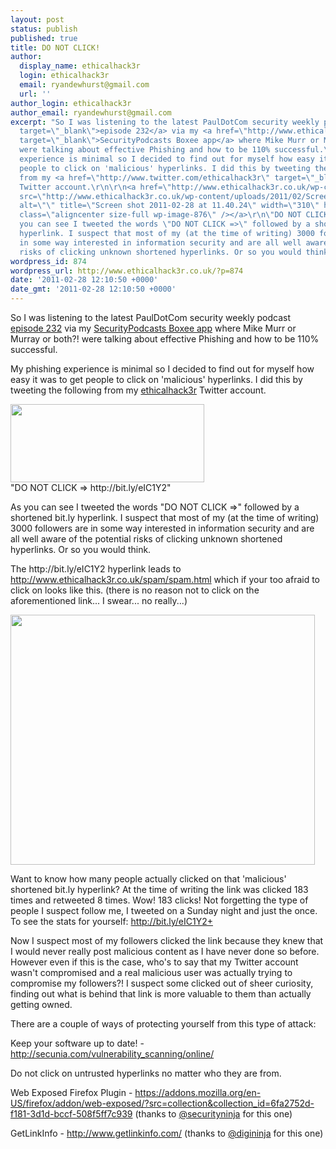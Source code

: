 ```yaml
---
layout: post
status: publish
published: true
title: DO NOT CLICK!
author:
  display_name: ethicalhack3r
  login: ethicalhack3r
  email: ryandewhurst@gmail.com
  url: ''
author_login: ethicalhack3r
author_email: ryandewhurst@gmail.com
excerpt: "So I was listening to the latest PaulDotCom security weekly podcast <a href=\"http://pauldotcom.com/2011/02/pauldotcom---security-weekly---48.html\"
  target=\"_blank\">episode 232</a> via my <a href=\"http://www.ethicalhack3r.co.uk/security/securitypodcasts-boxee-app/\"
  target=\"_blank\">SecurityPodcasts Boxee app</a> where Mike Murr or Murray or both?!
  were talking about effective Phishing and how to be 110% successful.\r\n\r\nMy phishing
  experience is minimal so I decided to find out for myself how easy it was to get
  people to click on 'malicious' hyperlinks. I did this by tweeting the following
  from my <a href=\"http://www.twitter.com/ethicalhack3r\" target=\"_blank\">ethicalhack3r</a>
  Twitter account.\r\n\r\n<a href=\"http://www.ethicalhack3r.co.uk/wp-content/uploads/2011/02/Screen-shot-2011-02-28-at-11.40.24.png\"><img
  src=\"http://www.ethicalhack3r.co.uk/wp-content/uploads/2011/02/Screen-shot-2011-02-28-at-11.40.24.png\"
  alt=\"\" title=\"Screen shot 2011-02-28 at 11.40.24\" width=\"310\" height=\"125\"
  class=\"aligncenter size-full wp-image-876\" /></a>\r\n\"DO NOT CLICK => http://bit.ly/eIC1Y2\"\r\n\r\nAs
  you can see I tweeted the words \"DO NOT CLICK =>\" followed by a shortened bit.ly
  hyperlink. I suspect that most of my (at the time of writing) 3000 followers are
  in some way interested in information security and are all well aware of the potential
  risks of clicking unknown shortened hyperlinks. Or so you would think.\r\n\r\n"
wordpress_id: 874
wordpress_url: http://www.ethicalhack3r.co.uk/?p=874
date: '2011-02-28 12:10:50 +0000'
date_gmt: '2011-02-28 12:10:50 +0000'
---
```

<p>So I was listening to the latest PaulDotCom security weekly podcast <a href="http://pauldotcom.com/2011/02/pauldotcom---security-weekly---48.html" target="_blank">episode 232</a> via my <a href="http://www.ethicalhack3r.co.uk/security/securitypodcasts-boxee-app/" target="_blank">SecurityPodcasts Boxee app</a> where Mike Murr or Murray or both?! were talking about effective Phishing and how to be 110% successful.</p>
<p>My phishing experience is minimal so I decided to find out for myself how easy it was to get people to click on 'malicious' hyperlinks. I did this by tweeting the following from my <a href="http://www.twitter.com/ethicalhack3r" target="_blank">ethicalhack3r</a> Twitter account.</p>
<p><a href="http://www.ethicalhack3r.co.uk/wp-content/uploads/2011/02/Screen-shot-2011-02-28-at-11.40.24.png"><img src="http://www.ethicalhack3r.co.uk/wp-content/uploads/2011/02/Screen-shot-2011-02-28-at-11.40.24.png" alt="" title="Screen shot 2011-02-28 at 11.40.24" width="310" height="125" class="aligncenter size-full wp-image-876" /></a><br />
"DO NOT CLICK => http://bit.ly/eIC1Y2"</p>
<p>As you can see I tweeted the words "DO NOT CLICK =>" followed by a shortened bit.ly hyperlink. I suspect that most of my (at the time of writing) 3000 followers are in some way interested in information security and are all well aware of the potential risks of clicking unknown shortened hyperlinks. Or so you would think.</p>
<p><a id="more"></a><a id="more-874"></a></p>
<p>The http://bit.ly/eIC1Y2 hyperlink leads to <a href="http://www.ethicalhack3r.co.uk/spam/spam.html" target="_blank">http://www.ethicalhack3r.co.uk/spam/spam.html</a> which if your too afraid to click on looks like this. (there is no reason not to click on the aforementioned link... I swear... no really...)</p>
<p><a href="http://www.ethicalhack3r.co.uk/wp-content/uploads/2011/02/Screen-shot-2011-02-28-at-11.48.04.png"><img src="http://www.ethicalhack3r.co.uk/wp-content/uploads/2011/02/Screen-shot-2011-02-28-at-11.48.04.png" alt="" title="Screen shot 2011-02-28 at 11.48.04" width="487" height="400" class="aligncenter size-full wp-image-881" /></a></p>
<p>Want to know how many people actually clicked on that 'malicious' shortened bit.ly hyperlink? At the time of writing the link was clicked 183 times and retweeted 8 times. Wow! 183 clicks! Not forgetting the type of people I suspect follow me, I tweeted on a Sunday night and just the once. To see the stats for yourself: <a href="http://bit.ly/eIC1Y2+" target="_blank">http://bit.ly/eIC1Y2+</a></p>
<p>Now I suspect most of my followers clicked the link because they knew that I would never really post malicious content as I have never done so before. However even if this is the case, who's to say that my Twitter account wasn't compromised and a real malicious user was actually trying to compromise my followers?! I suspect some clicked out of sheer curiosity, finding out what is behind that link is more valuable to them than actually getting owned. </p>
<p>There are a couple of ways of protecting yourself from this type of attack:</p>
<p>Keep your software up to date! - <a href="http://secunia.com/vulnerability_scanning/online/" target="_blank">http://secunia.com/vulnerability_scanning/online/</a></p>
<p>Do not click on untrusted hyperlinks no matter who they are from.</p>
<p>Web Exposed Firefox Plugin - <a href="https://addons.mozilla.org/en-US/firefox/addon/web-exposed/?src=collection&collection_id=6fa2752d-f181-3d1d-bccf-508f5ff7c939" target="_blank">https://addons.mozilla.org/en-US/firefox/addon/web-exposed/?src=collection&collection_id=6fa2752d-f181-3d1d-bccf-508f5ff7c939</a> (thanks to <a href="http://www.twitter.com/securityninja" target="_blank">@securityninja</a> for this one)</p>
<p>GetLinkInfo - <a href="http://www.getlinkinfo.com/" target="_blank">http://www.getlinkinfo.com/</a> (thanks to <a href="http://www.twitter.com/digininja" target="_blank">@digininja</a> for this one)</p>
